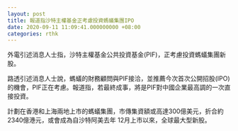 ```yaml
---
layout: post
title: 報道指沙特主權基金正考慮投資螞蟻集團IPO
date: 2020-09-11 11:09:41.000000000 +08:00
categories: rthk
---
```


外電引述消息人士指，沙特主權基金公共投資基金(PIF)，正考慮投資螞蟻集團新股。

路透引述消息人士說，螞蟻的財務顧問與PIF接洽，並推薦今次首次公開招股(IPO)的機會，PIF正在考慮。報道指，若最終成事，將是PIF對中國企業最高調的一次直接投資。

計劃在香港和上海兩地上市的螞蟻集團，市傳集資額或高達300億美元，折合約2340億港元，或會成為自沙特阿美去年 12月上市以來，全球最大型新股。
